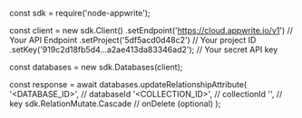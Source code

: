 const sdk = require('node-appwrite');

const client = new sdk.Client()
    .setEndpoint('https://cloud.appwrite.io/v1') // Your API Endpoint
    .setProject('5df5acd0d48c2') // Your project ID
    .setKey('919c2d18fb5d4...a2ae413da83346ad2'); // Your secret API key

const databases = new sdk.Databases(client);

const response = await databases.updateRelationshipAttribute(
    '<DATABASE_ID>', // databaseId
    '<COLLECTION_ID>', // collectionId
    '', // key
    sdk.RelationMutate.Cascade // onDelete (optional)
);
